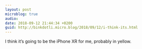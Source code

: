 ```yaml
---
layout: post
microblog: true
audio: 
date: 2018-09-12 21:44:34 +0200
guid: http://binkdotli.micro.blog/2018/09/12/i-think-its.html
---
```

I think it’s going to be the iPhone XR for me, probably in yellow. 
